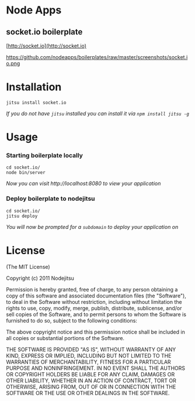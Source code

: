 # Node Apps
## socket.io boilerplate

[http://socket.io](http://socket.io)

https://github.com/nodeapps/boilerplates/raw/master/screenshots/socket.io.png

# Installation

    jitsu install socket.io

*If you do not have `jitsu` installed you can install it via `npm install jitsu -g`*


# Usage

### Starting boilerplate locally

    cd socket.io/
    node bin/server

*Now you can visit http://localhost:8080 to view your application*

### Deploy boilerplate to nodejitsu

    cd socket.io/
    jitsu deploy

*You will now be prompted for a `subdomain` to deploy your application on*


# License

(The MIT License)

Copyright (c) 2011 Nodejitsu

Permission is hereby granted, free of charge, to any person obtaining a copy of this software and associated documentation files (the "Software"), to deal in the Software without restriction, including without limitation the rights to use, copy, modify, merge, publish, distribute, sublicense, and/or sell copies of the Software, and to permit persons to whom the Software is furnished to do so, subject to the following conditions:

The above copyright notice and this permission notice shall be included in all copies or substantial portions of the Software.

THE SOFTWARE IS PROVIDED "AS IS", WITHOUT WARRANTY OF ANY KIND, EXPRESS OR IMPLIED, INCLUDING BUT NOT LIMITED TO THE WARRANTIES OF MERCHANTABILITY, FITNESS FOR A PARTICULAR PURPOSE AND NONINFRINGEMENT. IN NO EVENT SHALL THE AUTHORS OR COPYRIGHT HOLDERS BE LIABLE FOR ANY CLAIM, DAMAGES OR OTHER LIABILITY, WHETHER IN AN ACTION OF CONTRACT, TORT OR OTHERWISE, ARISING FROM, OUT OF OR IN CONNECTION WITH THE SOFTWARE OR THE USE OR OTHER DEALINGS IN THE SOFTWARE.
